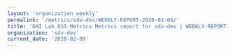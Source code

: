 ```yaml
---
layout: 'organization_weekly'
permalink: '/metrics/sdv-dev/WEEKLY-REPORT-2020-02-09/'
title: 'DAI Lab OSS Metrics Metrics report for sdv-dev | WEEKLY-REPORT-2020-02-09'
organization: 'sdv-dev'
current_date: '2020-02-09'
---
```

